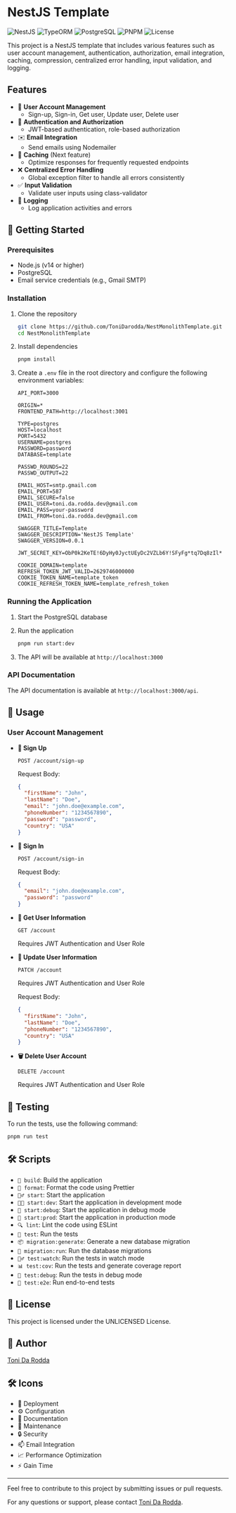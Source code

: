 # NestJS Template

![NestJS](https://img.shields.io/badge/NestJS-7E1E9C?style=for-the-badge&logo=nestjs&logoColor=white)
![TypeORM](https://img.shields.io/badge/TypeORM-FF7A59?style=for-the-badge&logo=typescript&logoColor=white)
![PostgreSQL](https://img.shields.io/badge/PostgreSQL-336791?style=for-the-badge&logo=postgresql&logoColor=white)
![PNPM](https://img.shields.io/badge/PNPM-4D4D4D?style=for-the-badge&logo=pnpm&logoColor=white)
![License](https://img.shields.io/badge/License-UNLICENSED-green?style=for-the-badge)

This project is a NestJS template that includes various features such as user account management, authentication, authorization, email integration, caching, compression, centralized error handling, input validation, and logging.

## Features

- 👤 **User Account Management**
  - Sign-up, Sign-in, Get user, Update user, Delete user
- 🔐 **Authentication and Authorization**
  - JWT-based authentication, role-based authorization
- ✉️ **Email Integration**
  - Send emails using Nodemailer
- 💾 **Caching** (Next feature)
  - Optimize responses for frequently requested endpoints
- ❌ **Centralized Error Handling**
  - Global exception filter to handle all errors consistently
- ✅ **Input Validation**
  - Validate user inputs using class-validator
- 📓 **Logging**
  - Log application activities and errors

## 🚀 Getting Started

### Prerequisites

- Node.js (v14 or higher)
- PostgreSQL
- Email service credentials (e.g., Gmail SMTP)

### Installation

1. Clone the repository

   ```sh
   git clone https://github.com/ToniDarodda/NestMonolithTemplate.git
   cd NestMonolithTemplate
   ```

2. Install dependencies

   ```sh
   pnpm install
   ```

3. Create a `.env` file in the root directory and configure the following environment variables:

   ```env
   API_PORT=3000

   ORIGIN=*
   FRONTEND_PATH=http://localhost:3001

   TYPE=postgres
   HOST=localhost
   PORT=5432
   USERNAME=postgres
   PASSWORD=password
   DATABASE=template

   PASSWD_ROUNDS=22
   PASSWD_OUTPUT=22

   EMAIL_HOST=smtp.gmail.com
   EMAIL_PORT=587
   EMAIL_SECURE=false
   EMAIL_USER=toni.da.rodda.dev@gmail.com
   EMAIL_PASS=your-password
   EMAIL_FROM=toni.da.rodda.dev@gmail.com

   SWAGGER_TITLE=Template
   SWAGGER_DESCRIPTION='NestJS Template'
   SWAGGER_VERSION=0.0.1

   JWT_SECRET_KEY=ObP0k2KeTE!6DyHy0JyctUEyDc2VZLb6Y!SFyFg*tq7Dq8zIl*

   COOKIE_DOMAIN=template
   REFRESH_TOKEN_JWT_VALID=2629746000000
   COOKIE_TOKEN_NAME=template_token
   COOKIE_REFRESH_TOKEN_NAME=template_refresh_token
   ```

### Running the Application

1. Start the PostgreSQL database

2. Run the application

   ```sh
   pnpm run start:dev
   ```

3. The API will be available at `http://localhost:3000`

### API Documentation

The API documentation is available at `http://localhost:3000/api`.

## 📄 Usage

### User Account Management

- **🚪 Sign Up**

  ```http
  POST /account/sign-up
  ```

  Request Body:

  ```json
  {
    "firstName": "John",
    "lastName": "Doe",
    "email": "john.doe@example.com",
    "phoneNumber": "1234567890",
    "password": "password",
    "country": "USA"
  }
  ```

- **🔑 Sign In**

  ```http
  POST /account/sign-in
  ```

  Request Body:

  ```json
  {
    "email": "john.doe@example.com",
    "password": "password"
  }
  ```

- **👤 Get User Information**

  ```http
  GET /account
  ```

  Requires JWT Authentication and User Role

- **📝 Update User Information**

  ```http
  PATCH /account
  ```

  Requires JWT Authentication and User Role

  Request Body:

  ```json
  {
    "firstName": "John",
    "lastName": "Doe",
    "phoneNumber": "1234567890",
    "country": "USA"
  }
  ```

- **🗑️ Delete User Account**

  ```http
  DELETE /account
  ```

  Requires JWT Authentication and User Role

## 🧪 Testing

To run the tests, use the following command:

```sh
pnpm run test
```

## 🛠️ Scripts

- `🔨 build`: Build the application
- `🧹 format`: Format the code using Prettier
- `🏃‍♂️ start`: Start the application
- `👨‍💻 start:dev`: Start the application in development mode
- `🐞 start:debug`: Start the application in debug mode
- `🚀 start:prod`: Start the application in production mode
- `🔍 lint`: Lint the code using ESLint
- `🧪 test`: Run the tests
- `📦 migration:generate`: Generate a new database migration
- `🚚 migration:run`: Run the database migrations
- `🕵️‍♂️ test:watch`: Run the tests in watch mode
- `📊 test:cov`: Run the tests and generate coverage report
- `🐛 test:debug`: Run the tests in debug mode
- `🧪 test:e2e`: Run end-to-end tests

## 📜 License

This project is licensed under the UNLICENSED License.

## 👤 Author

[Toni Da Rodda](mailto:toni.da.rodda.dev@gmail.com)

## 🛠️ Icons

- 🚀 Deployment
- ⚙️ Configuration
- 📄 Documentation
- 🔧 Maintenance
- 🔒 Security
- 📫 Email Integration
- 📈 Performance Optimization
- ⚡ Gain Time

---

Feel free to contribute to this project by submitting issues or pull requests.

For any questions or support, please contact [Toni Da Rodda](mailto:toni.da.rodda.dev@gmail.com).
